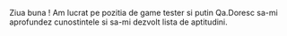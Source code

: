 Ziua buna ! Am lucrat pe pozitia de game tester si putin Qa.Doresc sa-mi aprofundez cunostintele si sa-mi dezvolt lista de aptitudini.
